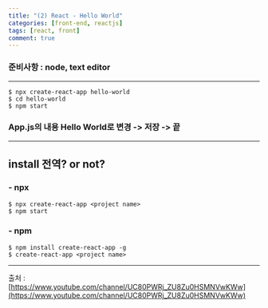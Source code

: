 ```yaml
---
title: "(2) React - Hello World"
categories: [front-end, reactjs]
tags: [react, front]
comment: true
---
```


### 준비사항 : node, text editor

---

    $ npx create-react-app hello-world
    $ cd hello-world
    $ npm start

### App.js의 내용 Hello World로 변경 -> 저장 -> 끝

---

## install 전역? or not?

### - npx

    $ npx create-react-app <project name>
    $ npm start

### - npm

    $ npm install create-react-app -g
    $ create-react-app <project name>


---

출처 : [https://www.youtube.com/channel/UC80PWRj_ZU8Zu0HSMNVwKWw](https://www.youtube.com/channel/UC80PWRj_ZU8Zu0HSMNVwKWw)

